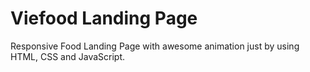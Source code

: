 # Viefood Landing Page
Responsive Food Landing Page with awesome animation just by using HTML, CSS and JavaScript. 
